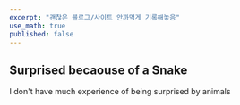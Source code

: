 ```yaml
---
excerpt: "괜찮은 블로그/사이트 안까먹게 기록해놓음"
use_math: true
published: false
---
```


## 

## Surprised becaouse of a Snake 

I don't have much experience of being surprised by animals